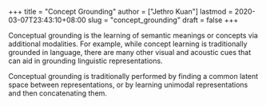 +++
title = "Concept Grounding"
author = ["Jethro Kuan"]
lastmod = 2020-03-07T23:43:10+08:00
slug = "concept_grounding"
draft = false
+++

Conceptual grounding is the learning of semantic meanings or concepts
via additional modalities. For example, while concept learning is
traditionally grounded in language, there are many other visual and
acoustic cues that can aid in grounding linguistic representations.

Conceptual grounding is traditionally performed by finding a common
latent space between representations, or by learning unimodal
representations and then concatenating them.
